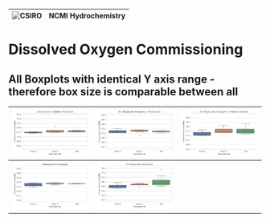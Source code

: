 ﻿![CSIRO](https://www.csiro.au/~/media/Web-team/Images/CSIRO_Logo/logo.png?mw=90&hash=E7225C4985C2701654821B94F7A06AF5C3D30F8E) |NCMI Hydrochemistry  |
|--|--|

# Dissolved Oxygen Commissioning
## All Boxplots with identical Y axis range - therefore box size is comparable between all
|![Independent Iodate Standard Plot](https://raw.githubusercontent.com/kendall-s/do_commissioning/111492ccf3aec24fbdc50d8985258a749211371b/plots/matched_y_scale/independent_iodate_standards.svg)  |![Replicate samples from 1 niskin per Instrument](https://raw.githubusercontent.com/kendall-s/do_commissioning/111492ccf3aec24fbdc50d8985258a749211371b/plots/matched_y_scale/replicate_deep_samples_1_single.svg)  |![Replicate samples from 2 niskins for all Instruments](https://raw.githubusercontent.com/kendall-s/do_commissioning/111492ccf3aec24fbdc50d8985258a749211371b/plots/matched_y_scale/replicate_deep_samples_1_shared.svg) |
|--|--| --| 
|![Atmospheric samples collected and measured on all Instruments](https://raw.githubusercontent.com/kendall-s/do_commissioning/111492ccf3aec24fbdc50d8985258a749211371b/plots/matched_y_scale/atmospheric_diff_instruments.svg)  |![Deployment 2 deep replicate samples, 8 samples measured on each Instrument](https://raw.githubusercontent.com/kendall-s/do_commissioning/111492ccf3aec24fbdc50d8985258a749211371b/plots/matched_y_scale/replicate_deep_samples_2.svg)  | |

